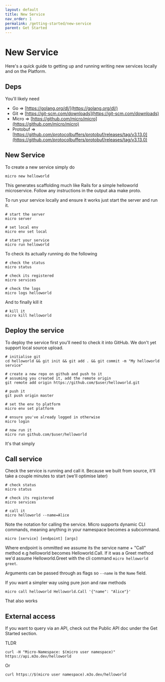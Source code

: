 ```yaml
---
layout: default
title: New Service
nav_order: 1
permalink: /getting-started/new-service
parent: Get Started
---
```

# New Service

Here's a quick guide to getting up and running writing new services locally and on the Platform.

## Deps

You'll likely need

- Go => [https://golang.org/dl/](https://golang.org/dl/)
- Git => [https://git-scm.com/downloads](https://git-scm.com/downloads)
- Micro => [https://github.com/micro/micro](https://github.com/micro/micro)
- Protobuf => [https://github.com/protocolbuffers/protobuf/releases/tag/v3.13.0](https://github.com/protocolbuffers/protobuf/releases/tag/v3.13.0)

## New Service

To create a new service simply do 

```
micro new helloworld
```

This generates scaffolding much like Rails for a simple helloworld microservice. Follow any instructions in the output aka make proto.

To run your service locally and ensure it works just start the server and run it.

```
# start the server
micro server

# set local env
micro env set local

# start your service
micro run helloworld
```

To check its actually running do the following

```
# check the status
micro status

# check its registered
micro services

# check the logs
micro logs helloworld
```

And to finally kill it

```
# kill it
micro kill helloworld
```

## Deploy the service

To deploy the service first you'll need to check it into GitHub. We don't yet support local source upload. 

```
# initialise git
cd helloworld && git init && git add . && git commit -m "My helloworld service"

# create a new repo on github and push to it
# assuming you created it, add the remote origin
git remote add origin https://github.com/$user/helloworld.git

# push it
git push origin master

# set the env to platform
micro env set platform

# ensure you've already logged in otherwise
micro login

# now run it
micro run github.com/$user/helloworld
```

It's that simply

## Call service

Check the service is running and call it. Because we built from source, it'll take a couple minutes to start (we'll optimise later)

```
# check status
micro status

# check its registered
micro services

# call it
micro helloworld --name=Alice
```

Note the notation for calling the service. Micro supports dynamic CLI commands, meaning anything in your namespace becomes a subcommand.

```
micro [service] [endpoint] [args]
```

Where endpoint is ommitted we assume its the service name + "Call" method e.g helloworld becomes Helloworld.Call. If it was a Greet method 
we'd assume Helloworld.Greet with the cli command `micro helloworld greet`.

Arguments can be passed through as flags so `--name` is the `Name` field.

If you want a simpler way using pure json and raw methods

```
micro call helloworld Helloworld.Call '{"name": "Alice"}'
```

That also works

## External access

If you want to query via an API, check out the Public API doc under the Get Started section.

TLDR

```
curl -H "Micro-Namespace: $(micro user namespace)" https://api.m3o.dev/helloworld
```

Or

```
curl https://$(micro user namespace).m3o.dev/helloworld
```
